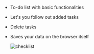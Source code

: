 * To-do list with basic functionalities
* Let's you follow out added tasks
* Delete tasks
* Saves your data on the browser itself

  

  ![checklist](https://github.com/user-attachments/assets/fe08da9b-1fd2-40c9-966d-91858022377e)
